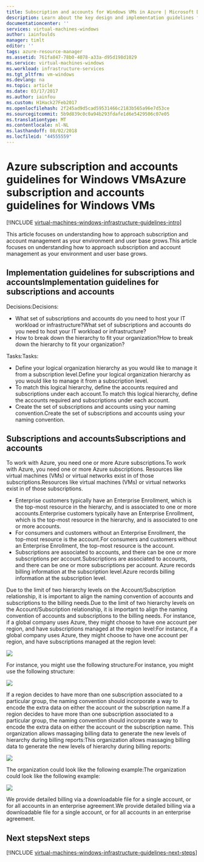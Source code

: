 ```yaml
---
title: Subscription and accounts for Windows VMs in Azure | Microsoft Docs
description: Learn about the key design and implementation guidelines for subscriptions and accounts on Azure.
documentationcenter: ''
services: virtual-machines-windows
author: iainfoulds
manager: timlt
editor: ''
tags: azure-resource-manager
ms.assetid: 761fa847-78b0-4078-a33a-d95d198d1029
ms.service: virtual-machines-windows
ms.workload: infrastructure-services
ms.tgt_pltfrm: vm-windows
ms.devlang: na
ms.topic: article
ms.date: 03/17/2017
ms.author: iainfou
ms.custom: H1Hack27Feb2017
ms.openlocfilehash: 2f245ad9d5cad59531466c2183b565a96e7d53ce
ms.sourcegitcommit: 5b9d839c0c0a94b293fdafe1d6e5429506c07e05
ms.translationtype: MT
ms.contentlocale: nl-NL
ms.lasthandoff: 08/02/2018
ms.locfileid: "44555559"
---
```

# <a name="azure-subscription-and-accounts-guidelines-for-windows-vms"></a><span data-ttu-id="e1e4f-103">Azure subscription and accounts guidelines for Windows VMs</span><span class="sxs-lookup"><span data-stu-id="e1e4f-103">Azure subscription and accounts guidelines for Windows VMs</span></span>

[!INCLUDE [virtual-machines-windows-infrastructure-guidelines-intro](../../../includes/virtual-machines-windows-infrastructure-guidelines-intro.md)]

<span data-ttu-id="e1e4f-104">This article focuses on understanding how to approach subscription and account management as your environment and user base grows.</span><span class="sxs-lookup"><span data-stu-id="e1e4f-104">This article focuses on understanding how to approach subscription and account management as your environment and user base grows.</span></span>

## <a name="implementation-guidelines-for-subscriptions-and-accounts"></a><span data-ttu-id="e1e4f-105">Implementation guidelines for subscriptions and accounts</span><span class="sxs-lookup"><span data-stu-id="e1e4f-105">Implementation guidelines for subscriptions and accounts</span></span>
<span data-ttu-id="e1e4f-106">Decisions:</span><span class="sxs-lookup"><span data-stu-id="e1e4f-106">Decisions:</span></span>

* <span data-ttu-id="e1e4f-107">What set of subscriptions and accounts do you need to host your IT workload or infrastructure?</span><span class="sxs-lookup"><span data-stu-id="e1e4f-107">What set of subscriptions and accounts do you need to host your IT workload or infrastructure?</span></span>
* <span data-ttu-id="e1e4f-108">How to break down the hierarchy to fit your organization?</span><span class="sxs-lookup"><span data-stu-id="e1e4f-108">How to break down the hierarchy to fit your organization?</span></span>

<span data-ttu-id="e1e4f-109">Tasks:</span><span class="sxs-lookup"><span data-stu-id="e1e4f-109">Tasks:</span></span>

* <span data-ttu-id="e1e4f-110">Define your logical organization hierarchy as you would like to manage it from a subscription level.</span><span class="sxs-lookup"><span data-stu-id="e1e4f-110">Define your logical organization hierarchy as you would like to manage it from a subscription level.</span></span>
* <span data-ttu-id="e1e4f-111">To match this logical hierarchy, define the accounts required and subscriptions under each account.</span><span class="sxs-lookup"><span data-stu-id="e1e4f-111">To match this logical hierarchy, define the accounts required and subscriptions under each account.</span></span>
* <span data-ttu-id="e1e4f-112">Create the set of subscriptions and accounts using your naming convention.</span><span class="sxs-lookup"><span data-stu-id="e1e4f-112">Create the set of subscriptions and accounts using your naming convention.</span></span>

## <a name="subscriptions-and-accounts"></a><span data-ttu-id="e1e4f-113">Subscriptions and accounts</span><span class="sxs-lookup"><span data-stu-id="e1e4f-113">Subscriptions and accounts</span></span>
<span data-ttu-id="e1e4f-114">To work with Azure, you need one or more Azure subscriptions.</span><span class="sxs-lookup"><span data-stu-id="e1e4f-114">To work with Azure, you need one or more Azure subscriptions.</span></span> <span data-ttu-id="e1e4f-115">Resources like virtual machines (VMs) or virtual networks exist in of those subscriptions.</span><span class="sxs-lookup"><span data-stu-id="e1e4f-115">Resources like virtual machines (VMs) or virtual networks exist in of those subscriptions.</span></span>

* <span data-ttu-id="e1e4f-116">Enterprise customers typically have an Enterprise Enrollment, which is the top-most resource in the hierarchy, and is associated to one or more accounts.</span><span class="sxs-lookup"><span data-stu-id="e1e4f-116">Enterprise customers typically have an Enterprise Enrollment, which is the top-most resource in the hierarchy, and is associated to one or more accounts.</span></span>
* <span data-ttu-id="e1e4f-117">For consumers and customers without an Enterprise Enrollment, the top-most resource is the account.</span><span class="sxs-lookup"><span data-stu-id="e1e4f-117">For consumers and customers without an Enterprise Enrollment, the top-most resource is the account.</span></span>
* <span data-ttu-id="e1e4f-118">Subscriptions are associated to accounts, and there can be one or more subscriptions per account.</span><span class="sxs-lookup"><span data-stu-id="e1e4f-118">Subscriptions are associated to accounts, and there can be one or more subscriptions per account.</span></span> <span data-ttu-id="e1e4f-119">Azure records billing information at the subscription level.</span><span class="sxs-lookup"><span data-stu-id="e1e4f-119">Azure records billing information at the subscription level.</span></span>

<span data-ttu-id="e1e4f-120">Due to the limit of two hierarchy levels on the Account/Subscription relationship, it is important to align the naming convention of accounts and subscriptions to the billing needs.</span><span class="sxs-lookup"><span data-stu-id="e1e4f-120">Due to the limit of two hierarchy levels on the Account/Subscription relationship, it is important to align the naming convention of accounts and subscriptions to the billing needs.</span></span> <span data-ttu-id="e1e4f-121">For instance, if a global company uses Azure, they might choose to have one account per region, and have subscriptions managed at the region level:</span><span class="sxs-lookup"><span data-stu-id="e1e4f-121">For instance, if a global company uses Azure, they might choose to have one account per region, and have subscriptions managed at the region level:</span></span>

![](https://docstestmedia1.blob.core.windows.net/azure-media/articles/virtual-machines/windows/media/virtual-machines-common-infrastructure-service-guidelines/sub01.png)

<span data-ttu-id="e1e4f-122">For instance, you might use the following structure:</span><span class="sxs-lookup"><span data-stu-id="e1e4f-122">For instance, you might use the following structure:</span></span>

![](https://docstestmedia1.blob.core.windows.net/azure-media/articles/virtual-machines/windows/media/virtual-machines-common-infrastructure-service-guidelines/sub02.png)

<span data-ttu-id="e1e4f-123">If a region decides to have more than one subscription associated to a particular group, the naming convention should incorporate a way to encode the extra data on either the account or the subscription name.</span><span class="sxs-lookup"><span data-stu-id="e1e4f-123">If a region decides to have more than one subscription associated to a particular group, the naming convention should incorporate a way to encode the extra data on either the account or the subscription name.</span></span> <span data-ttu-id="e1e4f-124">This organization allows massaging billing data to generate the new levels of hierarchy during billing reports:</span><span class="sxs-lookup"><span data-stu-id="e1e4f-124">This organization allows massaging billing data to generate the new levels of hierarchy during billing reports:</span></span>

![](https://docstestmedia1.blob.core.windows.net/azure-media/articles/virtual-machines/windows/media/virtual-machines-common-infrastructure-service-guidelines/sub03.png)

<span data-ttu-id="e1e4f-125">The organization could look like the following example:</span><span class="sxs-lookup"><span data-stu-id="e1e4f-125">The organization could look like the following example:</span></span>

![](https://docstestmedia1.blob.core.windows.net/azure-media/articles/virtual-machines/windows/media/virtual-machines-common-infrastructure-service-guidelines/sub04.png)

<span data-ttu-id="e1e4f-126">We provide detailed billing via a downloadable file for a single account, or for all accounts in an enterprise agreement.</span><span class="sxs-lookup"><span data-stu-id="e1e4f-126">We provide detailed billing via a downloadable file for a single account, or for all accounts in an enterprise agreement.</span></span>

## <a name="next-steps"></a><span data-ttu-id="e1e4f-127">Next steps</span><span class="sxs-lookup"><span data-stu-id="e1e4f-127">Next steps</span></span>
[!INCLUDE [virtual-machines-windows-infrastructure-guidelines-next-steps](../../../includes/virtual-machines-windows-infrastructure-guidelines-next-steps.md)]





